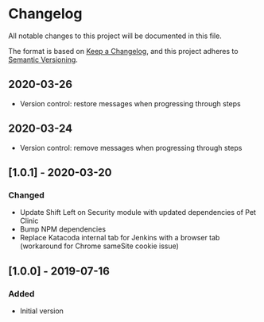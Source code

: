 # Changelog

All notable changes to this project will be documented in this file.

The format is based on [Keep a Changelog](https://keepachangelog.com/en/1.0.0/),
and this project adheres to [Semantic Versioning](https://semver.org/spec/v2.0.0.html).

## 2020-03-26

- Version control: restore messages when progressing through steps

## 2020-03-24

- Version control: remove messages when progressing through steps

## [1.0.1] - 2020-03-20

### Changed

- Update Shift Left on Security module with updated dependencies of Pet Clinic
- Bump NPM dependencies
- Replace Katacoda internal tab for Jenkins with a browser tab (workaround for Chrome sameSite cookie issue)

## [1.0.0] - 2019-07-16

### Added

- Initial version
